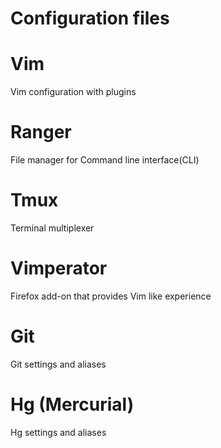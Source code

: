 # Configuration files

# Vim
Vim configuration with plugins

# Ranger
File manager for Command line interface(CLI)

# Tmux
Terminal multiplexer

# Vimperator
Firefox add-on that provides Vim like experience

# Git
Git settings and aliases

# Hg (Mercurial)
Hg settings and aliases
